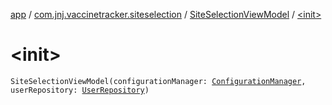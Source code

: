 [app](../../index.md) / [com.jnj.vaccinetracker.siteselection](../index.md) / [SiteSelectionViewModel](index.md) / [&lt;init&gt;](./-init-.md)

# &lt;init&gt;

`SiteSelectionViewModel(configurationManager: `[`ConfigurationManager`](../../com.jnj.vaccinetracker.common.data.managers/-configuration-manager/index.md)`, userRepository: `[`UserRepository`](../../com.jnj.vaccinetracker.common.data.repositories/-user-repository/index.md)`)`